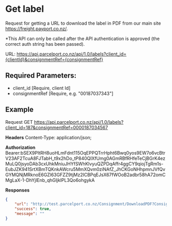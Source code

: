 # Get label

Request for getting a URL to download the label in PDF from our main site https://freight.payport.co.nz/.

*This API can only be called after the API authentication is approved (the correct
auth string has been passed). 

URL: https://api.parcelport.co.nz/api/1.0/labels?client_id={clientId}&consignmentRef={consignmentRef}

## Required Parameters:
* client_id [Require, client Id]
* consignmentRef [Require, e.g. "00187037343"]

## Example
Request
GET https://api.parcelport.co.nz/api/1.0/labels?client_id=187&consignmentRef=0000187034567

**Headers**
Content-Type: application/json;

**Authorization**
Bearer:bSEX9PltRH8uoHLmFdnt115OqEPPQTrrHpht6Bwq0yos9EW7o6vcBtrV23AF2TcuA8FJTabH_t9x2hDo_tP840QIXfUmg0AGmRBfRHfeTeCjBGrK4ezMuLQ0jsyoDAb3cxUhkMniuJHYfSWhKlvyuQZPDqAffr4ggCY9qiojTgRm1s-EubJZK941SrtXBmTQKnkAWcru5MmXQvm0ziNAfZ_JhCKGoNHhpmnJVfQvGYMQNjMRknoE6GZl63GFZZ9tjMz2ICBPqEJsX67fWOoB2adbr58hA72omCMgLaX-1-DhYjlEnb_qhGljklPL3Qo6ohgykA

**Responses**
``` json
{
    "url": "http://test.parcelport.co.nz/Consignment/DownloadPDF?ConsignmentSel=DW/bS/ZjRLU=",
    "success": true,
    "message": ""
}
```

